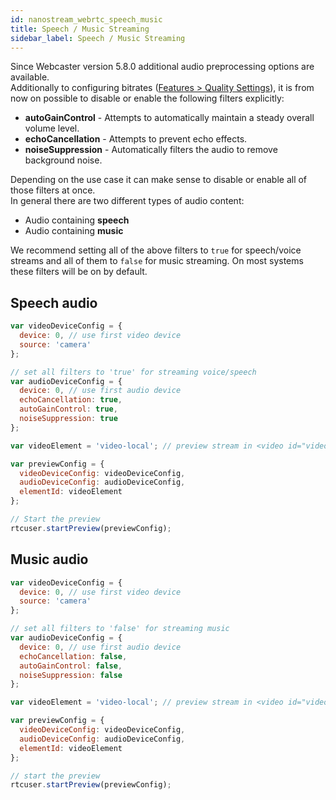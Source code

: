 ```yaml
---
id: nanostream_webrtc_speech_music
title: Speech / Music Streaming
sidebar_label: Speech / Music Streaming
---
```


Since Webcaster version 5.8.0 additional audio preprocessing options are available.<br>
Additionally to configuring bitrates ([Features > Quality Settings](../nanostream_webrtc_quality/)),
it is from now on possible to disable or enable the following filters explicitly:

- <b>autoGainControl</b> - Attempts to automatically maintain a steady overall volume level.
- <b>echoCancellation</b> - Attempts to prevent echo effects.
- <b>noiseSuppression</b> - Automatically filters the audio to remove background noise.

Depending on the use case it can make sense to disable or enable all of those filters at once.<br>
In general there are two different types of audio content:

- Audio containing <b>speech</b>
- Audio containing <b>music</b>

We recommend setting all of the above filters to `true` for speech/voice streams and all of them to `false` for music streaming.
On most systems these filters will be on by default.

## Speech audio

```js
var videoDeviceConfig = {
  device: 0, // use first video device
  source: 'camera'
};

// set all filters to 'true' for streaming voice/speech
var audioDeviceConfig = {
  device: 0, // use first audio device
  echoCancellation: true,
  autoGainControl: true,
  noiseSuppression: true
};

var videoElement = 'video-local'; // preview stream in <video id="video-local"> tag

var previewConfig = {
  videoDeviceConfig: videoDeviceConfig,
  audioDeviceConfig: audioDeviceConfig,
  elementId: videoElement
};

// Start the preview
rtcuser.startPreview(previewConfig);

```

## Music audio

```js
var videoDeviceConfig = {
  device: 0, // use first video device
  source: 'camera'
};

// set all filters to 'false' for streaming music
var audioDeviceConfig = {
  device: 0, // use first audio device
  echoCancellation: false,
  autoGainControl: false,
  noiseSuppression: false
};

var videoElement = 'video-local'; // preview stream in <video id="video-local"> tag

var previewConfig = {
  videoDeviceConfig: videoDeviceConfig,
  audioDeviceConfig: audioDeviceConfig,
  elementId: videoElement
};

// start the preview
rtcuser.startPreview(previewConfig);

```